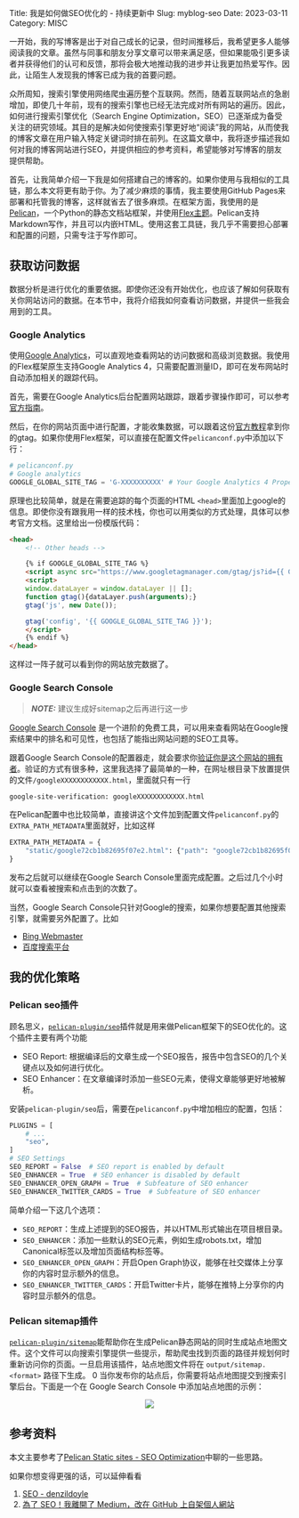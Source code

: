 Title: 我是如何做SEO优化的 - 持续更新中
Slug: myblog-seo
Date: 2023-03-11
Category: MISC

一开始，我的写博客是出于对自己成长的记录，但时间推移后，我希望更多人能够阅读我的文章。虽然与同事和朋友分享文章可以带来满足感，但如果能吸引更多读者并获得他们的认可和反馈，那将会极大地推动我的进步并让我更加热爱写作。因此，让陌生人发现我的博客已成为我的首要问题。

众所周知，搜索引擎使用网络爬虫遍历整个互联网。然而，随着互联网站点的急剧增加，即使几十年前，现有的搜索引擎也已经无法完成对所有网站的遍历。因此，如何进行搜索引擎优化（Search Engine Optimization，SEO）已逐渐成为备受关注的研究领域。其目的是解决如何使搜索引擎更好地“阅读”我的网站，从而使我的博客文章在用户输入特定关键词时排在前列。在这篇文章中，我将逐步描述我如何对我的博客网站进行SEO，并提供相应的参考资料，希望能够对写博客的朋友提供帮助。

首先，让我简单介绍一下我是如何搭建自己的博客的。如果你使用与我相似的工具链，那么本文将更有助于你。为了减少麻烦的事情，我主要使用GitHub Pages来部署和托管我的博客，这样就省去了很多麻烦。在框架方面，我使用的是[Pelican](https://getpelican.com)，一个Python的静态文档站框架，并使用[Flex主题](https://github.com/alexandrevicenzi/Flex)。Pelican支持Markdown写作，并且可以内嵌HTML。使用这套工具链，我几乎不需要担心部署和配置的问题，只需专注于写作即可。

## 获取访问数据

数据分析是进行优化的重要依据。即使你还没有开始优化，也应该了解如何获取有关你网站访问的数据。在本节中，我将介绍我如何查看访问数据，并提供一些我会用到的工具。

### Google Analytics

使用[Google Analytics](https://analytics.google.com/analytics/web/#/)，可以直观地查看网站的访问数据和高级浏览数据。我使用的Flex框架原生支持Google Analytics 4，只需要配置测量ID，即可在发布网站时自动添加相关的跟踪代码。

首先，需要在Google Analytics后台配置网站跟踪，跟着步骤操作即可，可以参考[官方指南](https://support.google.com/analytics/answer/1008080)。

然后，在你的网站页面中进行配置，才能收集数据，可以跟着这份[官方教程](https://support.google.com/analytics/answer/9539598)拿到你的gtag。如果你使用Flex框架，可以直接在配置文件`pelicanconf.py`中添加以下行：

```Python
# pelicanconf.py
# Google analytics
GOOGLE_GLOBAL_SITE_TAG = 'G-XXXXXXXXXX' # Your Google Analytics 4 Property ID
```
原理也比较简单，就是在需要追踪的每个页面的HTML `<head>`里面加上google的信息。即使你没有跟我用一样的技术栈，你也可以用类似的方式处理，具体可以参考官方文档。这里给出一份模版代码：

```html
<head>
    <!-- Other heads -->

    {% if GOOGLE_GLOBAL_SITE_TAG %}
    <script async src="https://www.googletagmanager.com/gtag/js?id={{ GOOGLE_GLOBAL_SITE_TAG }}"></script>
    <script>
    window.dataLayer = window.dataLayer || [];
    function gtag(){dataLayer.push(arguments);}
    gtag('js', new Date());

    gtag('config', '{{ GOOGLE_GLOBAL_SITE_TAG }}');
    </script>
    {% endif %}
</head>
```

这样过一阵子就可以看到你的网站放完数据了。

### Google Search Console

> **_NOTE:_** 建议生成好sitemap之后再进行这一步

[Google Search Console](https://search.google.com/search-console/about) 是一个进阶的免费工具，可以用来查看网站在Google搜索结果中的排名和可见性，也包括了能指出网站问题的SEO工具等。

跟着Google Search Console的配置器走，就会要求你[验证你是这个网站的拥有者](https://support.google.com/webmasters/answer/9008080?hl=en)。验证的方式有很多种，这里我选择了最简单的一种，在网址根目录下放置提供的文件`/googleXXXXXXXXXXXX.html`，里面就只有一行
```html
google-site-verification: googleXXXXXXXXXXXX.html
```

在Pelican配置中也比较简单，直接讲这个文件加到配置文件`pelicanconf.py`的`EXTRA_PATH_METADATA`里面就好，比如这样
```Python
EXTRA_PATH_METADATA = {
    "static/google72cb1b82695f07e2.html": {"path": "google72cb1b82695f07e2.html"},
}
```
发布之后就可以继续在Google Search Console里面完成配置。之后过几个小时就可以查看被搜索和点击到的次数了。

当然，Google Search Console只针对Google的搜索，如果你想要配置其他搜索引擎，就需要另外配置了。比如

- [Bing Webmaster](https://www.bing.com/webmasters)
- [百度搜索平台](https://ziyuan.baidu.com/)

## 我的优化策略

### Pelican seo插件

顾名思义，[`pelican-plugin/seo`](https://github.com/pelican-plugins/seo)插件就是用来做Pelican框架下的SEO优化的。这个插件主要有两个功能
- SEO Report: 根据编译后的文章生成一个SEO报告，报告中包含SEO的几个关键点以及如何进行优化。
- SEO Enhancer：在文章编译时添加一些SEO元素，使得文章能够更好地被解析。

安装`pelican-plugin/seo`后，需要在`pelicanconf.py`中增加相应的配置，包括：

```python
PLUGINS = [
    # ...
    "seo",
]
# SEO Settings
SEO_REPORT = False  # SEO report is enabled by default
SEO_ENHANCER = True  # SEO enhancer is disabled by default
SEO_ENHANCER_OPEN_GRAPH = True  # Subfeature of SEO enhancer
SEO_ENHANCER_TWITTER_CARDS = True  # Subfeature of SEO enhancer
```

简单介绍一下这几个选项：

- `SEO_REPORT`：生成上述提到的SEO报告，并以HTML形式输出在项目根目录。
- `SEO_ENHANCER`：添加一些默认的SEO元素，例如生成robots.txt，增加Canonical标签以及增加页面结构标签等。
- `SEO_ENHANCER_OPEN_GRAPH`：开启Open Graph协议，能够在社交媒体上分享你的内容时显示额外的信息。
- `SEO_ENHANCER_TWITTER_CARDS`：开启Twitter卡片，能够在推特上分享你的内容时显示额外的信息。

### Pelican sitemap插件

[`pelican-plugin/sitemap`](https://github.com/pelican-plugins/sitemap)能帮助你在生成Pelican静态网站的同时生成站点地图文件。这个文件可以向搜索引擎提供一些提示，帮助爬虫找到页面的路径并规划何时重新访问你的页面。一旦启用该插件，站点地图文件将在 `output/sitemap.<format>` 路径下生成。
0
当你发布你的站点后，你需要将站点地图提交到搜索引擎后台。下面是一个在 Google Search Console 中添加站点地图的示例：

<p align="center">
  <img src="{static}/images/7/search_console_sitemap.png" />
</p>


## 参考资料

本文主要参考了[Pelican Static sites - SEO Optimization](https://blog.kmonsoor.com/pelican-how-to-make-seo-friendly/)中聊的一些思路。

如果你想变得更强的话，可以延伸看看

1. [SEO - denzildoyle](https://gist.github.com/denzildoyle/31fe294065f606b4f612)
2. [為了 SEO！我離開了 Medium，改在 GitHub 上自架個人網站](https://kucw.github.io/blog/2021/1/from-medium-to-github/)